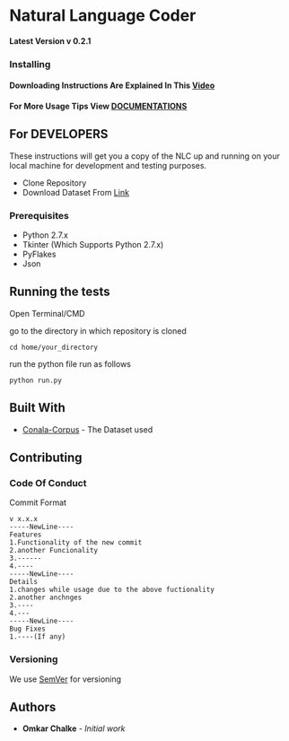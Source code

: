 # Natural Language Coder
#### Latest Version v 0.2.1

### Installing

#### Downloading Instructions Are Explained In This [Video](www.video.com)
#### For More Usage Tips View [DOCUMENTATIONS](www.docs.com)

## For DEVELOPERS

These instructions will get you a copy of the NLC up and running on your local machine for development and testing purposes.
* Clone Repository
* Download Dataset From [Link](www.dataset.com)

### Prerequisites

* Python 2.7.x
* Tkinter (Which Supports Python 2.7.x)
* PyFlakes
* Json


## Running the tests

Open Terminal/CMD

go to the directory in which repository is cloned

```
cd home/your_directory
```

run the python file run as follows

```
python run.py
```
## Built With

* [Conala-Corpus](www.conala-corpus.com) - The Dataset used

## Contributing

### Code Of Conduct

Commit Format 
```
v x.x.x
-----NewLine----
Features
1.Functionality of the new commit
2.another Funcionality
3.------
4.----
-----NewLine----
Details 
1.changes while usage due to the above fuctionality
2.another anchnges
3.----
4.---
-----NewLine----
Bug Fixes
1.----(If any)
``` 

### Versioning

We use [SemVer](http://semver.org/) for versioning

## Authors

* **Omkar Chalke** - *Initial work* 


